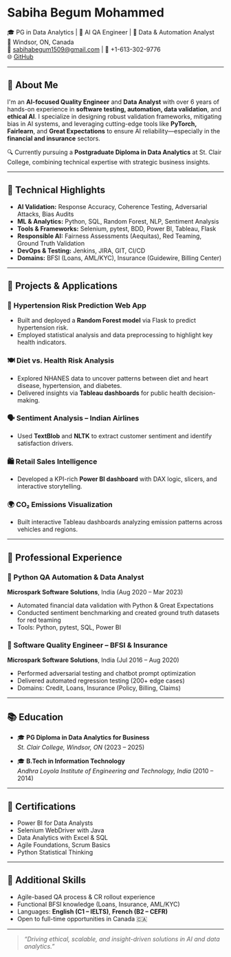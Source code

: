 # Sabiha Begum Mohammed

🎓 PG in Data Analytics | 🧠 AI QA Engineer | 🧪 Data & Automation Analyst  
📍 Windsor, ON, Canada  
📧 sabihabegum1509@gmail.com | 📱 +1-613-302-9776  
🌐 [GitHub](https://github.com/mdsabiha)

---

## 🚀 About Me

I'm an **AI-focused Quality Engineer** and **Data Analyst** with over 6 years of hands-on experience in **software testing, automation, data validation**, and **ethical AI**. I specialize in designing robust validation frameworks, mitigating bias in AI systems, and leveraging cutting-edge tools like **PyTorch, Fairlearn**, and **Great Expectations** to ensure AI reliability—especially in the **financial and insurance** sectors.

🔍 Currently pursuing a **Postgraduate Diploma in Data Analytics** at St. Clair College, combining technical expertise with strategic business insights.

---

## 🧠 Technical Highlights

- **AI Validation:** Response Accuracy, Coherence Testing, Adversarial Attacks, Bias Audits  
- **ML & Analytics:** Python, SQL, Random Forest, NLP, Sentiment Analysis  
- **Tools & Frameworks:** Selenium, pytest, BDD, Power BI, Tableau, Flask  
- **Responsible AI:** Fairness Assessments (Aequitas), Red Teaming, Ground Truth Validation  
- **DevOps & Testing:** Jenkins, JIRA, GIT, CI/CD  
- **Domains:** BFSI (Loans, AML/KYC), Insurance (Guidewire, Billing Center)

---

## 🧪 Projects & Applications

### 🔬 **Hypertension Risk Prediction Web App**
- Built and deployed a **Random Forest model** via Flask to predict hypertension risk.
- Employed statistical analysis and data preprocessing to highlight key health indicators.

### 🍽️ **Diet vs. Health Risk Analysis**
- Explored NHANES data to uncover patterns between diet and heart disease, hypertension, and diabetes.
- Delivered insights via **Tableau dashboards** for public health decision-making.

### 🗣️ **Sentiment Analysis – Indian Airlines**
- Used **TextBlob** and **NLTK** to extract customer sentiment and identify satisfaction drivers.

### 🛍️ **Retail Sales Intelligence**
- Developed a KPI-rich **Power BI dashboard** with DAX logic, slicers, and interactive storytelling.

### 🌍 **CO₂ Emissions Visualization**
- Built interactive Tableau dashboards analyzing emission patterns across vehicles and regions.

---

## 💼 Professional Experience

### 🔹 Python QA Automation & Data Analyst  
**Microspark Software Solutions**, India (Aug 2020 – Mar 2023)  
- Automated financial data validation with Python & Great Expectations  
- Conducted sentiment benchmarking and created ground truth datasets for red teaming  
- Tools: Python, pytest, SQL, Power BI

### 🔹 Software Quality Engineer – BFSI & Insurance  
**Microspark Software Solutions**, India (Jul 2016 – Aug 2020)  
- Performed adversarial testing and chatbot prompt optimization  
- Delivered automated regression testing (200+ edge cases)  
- Domains: Credit, Loans, Insurance (Policy, Billing, Claims)

---

## 📚 Education

- 🎓 **PG Diploma in Data Analytics for Business**  
  *St. Clair College, Windsor, ON* (2023 – 2025)

- 🎓 **B.Tech in Information Technology**  
  *Andhra Loyola Institute of Engineering and Technology, India* (2010 – 2014)

---

## 🏅 Certifications

- Power BI for Data Analysts  
- Selenium WebDriver with Java  
- Data Analytics with Excel & SQL  
- Agile Foundations, Scrum Basics  
- Python Statistical Thinking

---

## 🌟 Additional Skills

- Agile-based QA process & CR rollout experience  
- Functional BFSI knowledge (Loans, Insurance, AML/KYC)  
- Languages: **English (C1 – IELTS)**, **French (B2 – CEFR)**  
- Open to full-time opportunities in Canada 🇨🇦

---

> _“Driving ethical, scalable, and insight-driven solutions in AI and data analytics.”_

